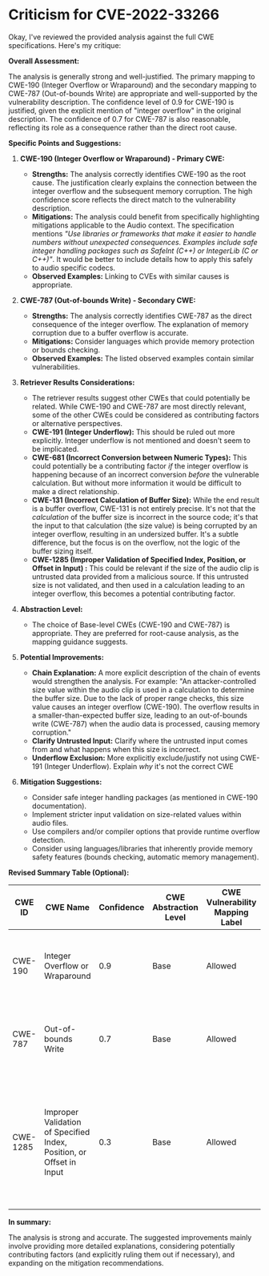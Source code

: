 # Criticism for CVE-2022-33266

Okay, I've reviewed the provided analysis against the full CWE specifications. Here's my critique:

**Overall Assessment:**

The analysis is generally strong and well-justified. The primary mapping to CWE-190 (Integer Overflow or Wraparound) and the secondary mapping to CWE-787 (Out-of-bounds Write) are appropriate and well-supported by the vulnerability description. The confidence level of 0.9 for CWE-190 is justified, given the explicit mention of "integer overflow" in the original description. The confidence of 0.7 for CWE-787 is also reasonable, reflecting its role as a consequence rather than the direct root cause.

**Specific Points and Suggestions:**

1.  **CWE-190 (Integer Overflow or Wraparound) - Primary CWE:**

    *   **Strengths:**  The analysis correctly identifies CWE-190 as the root cause. The justification clearly explains the connection between the integer overflow and the subsequent memory corruption. The high confidence score reflects the direct match to the vulnerability description.
    *   **Mitigations:** The analysis could benefit from specifically highlighting mitigations applicable to the Audio context. The specification mentions *"Use libraries or frameworks that make it easier to handle numbers without unexpected consequences. Examples include safe integer handling packages such as SafeInt (C++) or IntegerLib (C or C++)"*. It would be better to include details how to apply this safely to audio specific codecs.
    *   **Observed Examples:** Linking to CVEs with similar causes is appropriate.

2.  **CWE-787 (Out-of-bounds Write) - Secondary CWE:**

    *   **Strengths:**  The analysis correctly identifies CWE-787 as the direct consequence of the integer overflow. The explanation of memory corruption due to a buffer overflow is accurate.
    *   **Mitigations:** Consider languages which provide memory protection or bounds checking.
    *   **Observed Examples:** The listed observed examples contain similar vulnerabilities.

3.  **Retriever Results Considerations:**

    *   The retriever results suggest other CWEs that could potentially be related. While CWE-190 and CWE-787 are most directly relevant, some of the other CWEs could be considered as contributing factors or alternative perspectives.
    *   **CWE-191 (Integer Underflow):** This should be ruled out more explicitly. Integer underflow is not mentioned and doesn't seem to be implicated.
    *    **CWE-681 (Incorrect Conversion between Numeric Types):** This could potentially be a contributing factor *if* the integer overflow is happening because of an incorrect conversion *before* the vulnerable calculation. But without more information it would be difficult to make a direct relationship.
    *   **CWE-131 (Incorrect Calculation of Buffer Size):** While the end result is a buffer overflow, CWE-131 is not entirely precise. It's not that the *calculation* of the buffer size is incorrect in the source code; it's that the input to that calculation (the size value) is being corrupted by an integer overflow, resulting in an undersized buffer. It's a subtle difference, but the focus is on the overflow, not the logic of the buffer sizing itself.
    *   **CWE-1285 (Improper Validation of Specified Index, Position, or Offset in Input) :** This could be relevant if the size of the audio clip is untrusted data provided from a malicious source. If this untrusted size is not validated, and then used in a calculation leading to an integer overflow, this becomes a potential contributing factor.

4.  **Abstraction Level:**

    *   The choice of Base-level CWEs (CWE-190 and CWE-787) is appropriate. They are preferred for root-cause analysis, as the mapping guidance suggests.

5.  **Potential Improvements:**

    *   **Chain Explanation:**  A more explicit description of the chain of events would strengthen the analysis. For example: "An attacker-controlled size value within the audio clip is used in a calculation to determine the buffer size.  Due to the lack of proper range checks, this size value causes an integer overflow (CWE-190). The overflow results in a smaller-than-expected buffer size, leading to an out-of-bounds write (CWE-787) when the audio data is processed, causing memory corruption."
    *   **Clarify Untrusted Input:** Clarify where the untrusted input comes from and what happens when this size is incorrect.
    *   **Underflow Exclusion:** More explicitly exclude/justify not using CWE-191 (Integer Underflow). Explain *why* it's not the correct CWE

6.  **Mitigation Suggestions:**

    *   Consider safe integer handling packages (as mentioned in CWE-190 documentation).
    *   Implement stricter input validation on size-related values within audio files.
    *   Use compilers and/or compiler options that provide runtime overflow detection.
    *   Consider using languages/libraries that inherently provide memory safety features (bounds checking, automatic memory management).

**Revised Summary Table (Optional):**

| CWE ID | CWE Name | Confidence | CWE Abstraction Level | CWE Vulnerability Mapping Label | CWE-Vulnerability Mapping Notes |
|---|---|---|---|---|---|
| CWE-190 | Integer Overflow or Wraparound | 0.9 | Base | Allowed | Primary CWE. Directly reflects the integer overflow root cause. |
| CWE-787 | Out-of-bounds Write | 0.7 | Base | Allowed | Secondary CWE. Represents the memory corruption due to the overflow. |
| CWE-1285 | Improper Validation of Specified Index, Position, or Offset in Input | 0.3 | Base | Allowed | Contributing factor. Represents size of audio clip as untrusted data. Potentially causes integer overflow if data is not validated. |

**In summary:**

The analysis is strong and accurate. The suggested improvements mainly involve providing more detailed explanations, considering potentially contributing factors (and explicitly ruling them out if necessary), and expanding on the mitigation recommendations.